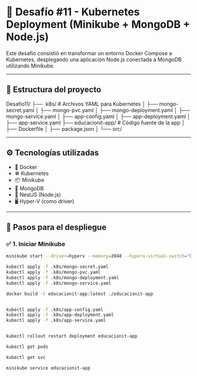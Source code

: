 # 🚀 Desafío #11 - Kubernetes Deployment (Minikube + MongoDB + Node.js)

Este desafío consistió en transformar un entorno Docker Compose a Kubernetes, desplegando una aplicación Node.js conectada a MongoDB utilizando Minikube.

---

## 📁 Estructura del proyecto

Desafio11/
├── .k8s/ # Archivos YAML para Kubernetes
│ ├── mongo-secret.yaml
│ ├── mongo-pvc.yaml
│ ├── mongo-deployment.yaml
│ ├── mongo-service.yaml
│ ├── app-config.yaml
│ ├── app-deployment.yaml
│ ├── app-service.yaml
├── educacionit-app/ # Código fuente de la app
│ ├── Dockerfile
│ ├── package.json
│ └── src/

---

## ⚙️ Tecnologías utilizadas

- 🐳 Docker
- ☸️ Kubernetes
- 📦 Minikube
- 🐘 MongoDB
- 🧠 NestJS (Node.js)
- 🖥️ Hyper-V (como driver)

---

## 🔄 Pasos para el despliegue

### ✅ 1. Iniciar Minikube

```bash
minikube start --driver=hyperv --memory=2048 --hyperv-virtual-switch="Default Switch"

kubectl apply -f .k8s/mongo-secret.yaml
kubectl apply -f .k8s/mongo-pvc.yaml
kubectl apply -f .k8s/mongo-deployment.yaml
kubectl apply -f .k8s/mongo-service.yaml

docker build -t educacionit-app:latest ./educacionit-app


kubectl apply -f .k8s/app-config.yaml
kubectl apply -f .k8s/app-deployment.yaml
kubectl apply -f .k8s/app-service.yaml


kubectl rollout restart deployment educacionit-app

kubectl get pods

kubectl get svc

minikube service educacionit-app
